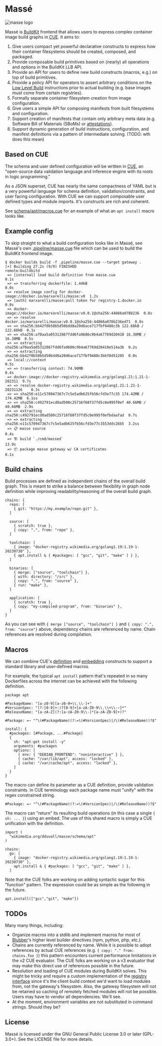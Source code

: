 # Massé

![masse logo](./assets/masse-256.png)

Massé is [BuildKit][buildkit] frontend that allows users to express complex
container image build graphs in [CUE][cue]. It aims to:

 1. Give users compact yet powerful declarative constructs to express how
    their container filesystems should be created, composed, and packaged.
 2. Provide composable build primitives based on (nearly) all operations
    and options in the BuildKit LLB API.
 3. Provide an API for users to define new build constructs (macros, e.g.) on
    top of build primitives.
 4. Provide a policy API for operators to assert arbitrary conditions on the
    [Low Level Build][llb] instructions prior to actual building (e.g. base
    images must come from certain registries).
 5. Formally separate container filesystem creation from image configuration.
 6. Give users a simple API for composing manifests from built filesystems and
    configuration.
 7. Support creation of manifests that contain only arbitrary meta data (e.g.
    Software Bill of Materials (SBoMs) or [attestations][in-toto-spec]).
 8. Support dynamic generation of build instructions, configuration, and
    manifest definitions via a pattern of intermediate solving. (TODO: wth
    does this mean)

## Based on CUE

The schema and user defined configuration will be written in [CUE][cue], an
"open-source data validation language and inference engine with its roots in
logic programming."

As a JSON superset, CUE has nearly the same compactness of YAML but is a very
powerful language for schema definition, validation/constraints, and user
facing configuration. With CUE we can support composable user defined types
and module imports. It's constructs are rich and coherent.

See [schema/apt/macros.cue](./schema/apt/macros.cue) for an example of what an
`apt install` macro looks like.

## Example config

To skip straight to what a build configuration looks like in Massé, see
Massé's own [.pipeline/masse.cue](./.pipeline/masse.cue) file which can be
used to build the BuildKit frontend image.

```console
$ docker buildx build -f .pipeline/masse.cue --target gateway .
[+] Building 27.2s (9/9) FINISHED                              remote:buildkitd
 => [internal] load build definition from masse.cue                        0.1s
 => => transferring dockerfile: 1.44kB                                     0.0s
 => resolve image config for docker-image://docker.io/marxarelli/masse:v0  1.2s
 => [auth] marxarelli/masse:pull token for registry-1.docker.io            0.0s
 => docker-image://docker.io/marxarelli/masse:v0.0.1@sha256:44866a078b236  0.8s
 => => resolve docker.io/marxarelli/masse:v0.0.1@sha256:44866a078b236ed71  0.0s
 => => sha256:bb42f0b58b5d50bdd8a20d6ace717fbf9480c3b 122.68kB / 122.68kB  0.1s
 => => sha256:a70aa5a05312867fdd6fa9686c9b4a67769d20410 16.30MB / 16.30MB  0.5s
 => => extracting sha256:a70aa5a05312867fdd6fa9686c9b4a67769d20410e514a3b  0.2s
 => => extracting sha256:bb42f0b58b5d50bdd8a20d6ace717fbf9480c3bbf0d51205  0.0s
 => local://context                                                        0.5s
 => => transferring context: 74.90MB                                       0.4s
 => docker-image://docker-registry.wikimedia.org/golang1.21:1.21-1-202311  9.7s
 => => resolve docker-registry.wikimedia.org/golang1.21:1.21-1-20231126    0.3s
 => => sha256:e11c570947367c7c5e5adb625fb56cfd3e77c35 174.42MB / 174.42MB  6.1ss
 => => sha256:c492791ecd0ad500c25716f68f37fd5c0e995f0ef 40.66MB / 40.66MB  2.9s
 => => extracting sha256:c492791ecd0ad500c25716f68f37fd5c0e995f0efbdaafad  0.7s
 => => extracting sha256:e11c570947367c7c5e5adb625fb56cfd3e77c3553ddc26b5  3.2ss
 => 📋 masse source                                                         0.4s
 => 🏗️ build `./cmd/massed`                                               13.9s 
 => 📦 package masse gateway w/ CA certificates                             0.1s
```

## Build chains

Build processes are defined as independent chains of the overall build graph.
This is meant to strike a balance between flexibility in graph node definition
while improving readability/reasoning of the overall build graph.

```cue
chains: {
  repo: [
    { git: "https://my.example/repo.git" },
  ]

  source: [
    { scratch: true },
    { copy: ".", from: "repo" },
  ]

  toolchain: [
    { image: "docker-registry.wikimedia.org/golang1.19:1.19-1-20230730" },
    { apt.install & { #packages: [ "gcc", "git", "make" ] } },
  ]

  binaries: [
    { merge: ["source", "toolchain"] },
    { with: directory: "/src" },
    { copy: ".", from: "source" },
    { run: "make" },
  ]

  application: [
    { scratch: true },
    { copy: "my-compiled-program", from: "binaries" },
  ]
}
```

As you can see with `{ merge ["source", "toolchain"] }` and `{ copy: ".",
from: "source"}` above, dependency chains are referenced by name. Chain
references are resolved during compilation.

## Macros

We can combine CUE's [definition][cuedefs] and [embedding][cueembeds]
constructs to support a standard library and user-defined macros.

For example, the typical `apt install` pattern that's repeated in so many
Dockerfiles across the internet can be achieved with the following definition.

```cue
package apt

#PackageName: "[a-z0-9][a-z0-9+\\.\\-]+"
#VersionSpec: "(?:[0-9]+:)?[0-9]+[a-zA-Z0-9\\.\\+\\-~]*"
#ReleaseName: "[a-zA-Z](?:[a-zA-Z0-9\\-]*[a-zA-Z0-9]+)?"

#Package: =~ "^\(#PackageName)(?:=\(#VersionSpec)|/\(#ReleaseName))?$"

install: {
  #packages: [#Package, ...#Package]
  {
    sh: "apt-get install -y"
    arguments: #packages
    options: [
      { env: { "DEBIAN_FRONTEND": "noninteractive" } },
      { cache: "/var/lib/apt", access: "locked" },
      { cache: "/var/cache/apt", access: "locked" },
    ]
  }
}
```

The macro can define its parameter as a CUE definition, provide validation
constraints. In CUE terminology each package name must "unify" with the regex
constrained string.

```cue
#Package: =~ "^\(#PackageName)(?:=\(#VersionSpec)|/\(#ReleaseName))?$"
```

The macro can "return" its resulting build operations (in this case a single
`{ sh: ... }`) using an embed. The use of this shared macro is simply a CUE
unification with the definition.

```cue
import (
  "wikimedia.org/dduvall/masse/schema/apt"
)

chains:
  go: [
    { image: "docker-registry.wikimedia.org/golang1.19:1.19-1-20230730" },
    apt.install & { #packages: [ "gcc", "git", "make" ] },
  ]
```

Note that the CUE folks are working on adding syntactic sugar for this
"function" pattern. The expression could be as simple as the following in the
future.

```
apt.install(["gcc","git", "make"])
```

## TODOs

Many many things, including:

 * Organize macros into a stdlib and implement macros for most of
   [Blubber][blubber]'s higher level builder directives (npm, python, php,
   etc.).
 * Chains are currently referenced by name. While it is possible to adopt
   references by actual CUE references (e.g. `{ copy: "." from: chains.foo }`)
   this pattern encounters current performance limitations in the v2 CUE
   evaluator. The CUE folks are working on a v3 evaluator that may make this
   direct use of references possible in the future.
 * Resolution and loading of CUE modules during BuildKit solves. This might be
   tricky and require a custom implementation of the [registry
   interface][modconfigregistry] since it's the client build context we'd want
   to load modules from, not the gateway's filesystem. Also, the gateway
   filesystem will not be retained so caching of remotely fetched modules will
   not be possible. Users may have to vendor all dependencies. We'll see.
 * At the moment, environment variables are not substituted in command
   strings. Should they be?

## License

Massé is licensed under the GNU General Public License 3.0 or later
(GPL-3.0+). See the LICENSE file for more details.

[buildkit]: https://docs.docker.com/build/buildkit/
[llb]: https://docs.docker.com/build/buildkit/#llb
[in-toto-spec]: https://github.com/in-toto/docs/blob/master/in-toto-spec.md
[cue]: https://cuelang.org
[cuedefs]: https://cuelang.org/docs/references/spec/#definitions-and-hidden-fields
[cueembeds]: https://cuelang.org/docs/references/spec/#embedding
[oci]: https://github.com/opencontainers/image-spec
[frontend]: https://docs.docker.com/build/dockerfile/frontend/
[blubber]: https://gitlab.wikimedia.org/repos/releng/blubber
[modconfigregistry]: https://pkg.go.dev/cuelang.org/go@v0.12.0-alpha.2/mod/modconfig#Registry
